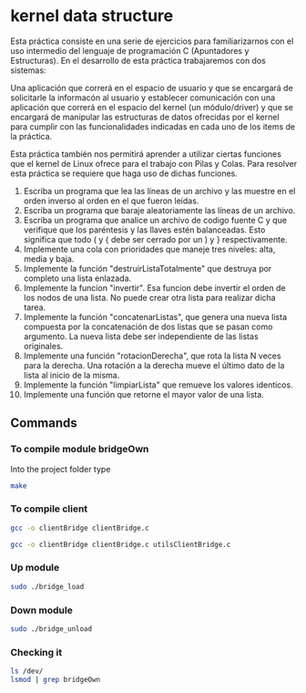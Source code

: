 # kernel data structure

Esta práctica consiste en una serie de ejercicios para familiarizarnos con el uso intermedio del lenguaje de programación C (Apuntadores y Estructuras). En el desarrollo de esta práctica trabajaremos con dos sistemas:

Una aplicación que correrá en el espacio de usuario y que se encargará de solicitarle la informacón al usuario y establecer comunicación con una aplicación que correrá en el espacio del kernel (un módulo/driver) y que se encargará de manipular las estructuras de datos ofrecidas por el kernel para cumplir con las funcionalidades indicadas en cada uno de los items de la práctica.

Esta práctica también nos permitirá aprender a utilizar ciertas funciones que el kernel de Linux ofrece para el trabajo con Pilas y Colas. Para resolver esta práctica se requiere que haga uso de dichas funciones.

1. Escriba un programa que lea las líneas de un archivo y las muestre en el orden inverso al orden en el que fueron leídas.
2. Escriba un programa que baraje aleatoriamente las líneas de un archivo.
3. Escriba un programa que analice un archivo de codigo fuente C y que verifique que los paréntesis y las llaves estén balanceadas. Esto significa que todo ( y { debe ser cerrado por un ) y } respectivamente.
4. Implemente una cola con prioridades que maneje tres niveles: alta, media y baja.
5. Implemente la función "destruirListaTotalmente" que destruya por completo una lista enlazada.
6. Implemente la funcion "invertir". Esa funcion debe invertir el orden de los nodos de una lista. No puede crear otra lista para realizar dicha tarea.
7. Implemente la función "concatenarListas", que genera una nueva lista compuesta por la concatenación de dos listas que se pasan como argumento. La nueva lista debe ser independiente de las listas originales.
8. Implemente una función "rotacionDerecha", que rota la lista N veces para la derecha. Una rotación a la derecha mueve el último dato de la lista al inicio de la misma.
9. Implemente la función "limpiarLista" que remueve los valores identicos.
10. Implemente una función que retorne el mayor valor de una lista.

## Commands


### To compile module bridgeOwn


Into the project folder type

```sh
make

```

### To compile client

```sh
gcc -o clientBridge clientBridge.c

gcc -o clientBridge clientBridge.c utilsClientBridge.c

```

### Up module

```sh
sudo ./bridge_load

```

### Down module

```sh
sudo ./bridge_unload

```

### Checking it

```sh
ls /dev/
lsmod | grep bridgeOwn
```
